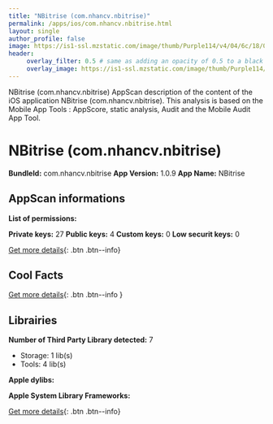 ```yaml
---
title: "NBitrise (com.nhancv.nbitrise)"
permalink: /apps/ios/com.nhancv.nbitrise.html
layout: single
author_profile: false
image: https://is1-ssl.mzstatic.com/image/thumb/Purple114/v4/04/6c/18/046c181c-7f4d-4c6f-e295-65f1b20e753f/AppIcon-1x_U007emarketing-0-7-0-0-85-220.png/512x512bb.jpg
header: 
     overlay_filter: 0.5 # same as adding an opacity of 0.5 to a black background
     overlay_image: https://is1-ssl.mzstatic.com/image/thumb/Purple114/v4/04/6c/18/046c181c-7f4d-4c6f-e295-65f1b20e753f/AppIcon-1x_U007emarketing-0-7-0-0-85-220.png/512x512bb.jpg
---
```

NBitrise (com.nhancv.nbitrise) AppScan description of the content of the iOS application NBitrise (com.nhancv.nbitrise). This analysis is based on the Mobile App Tools : AppScore, static analysis, Audit and the Mobile Audit App Tool.

# NBitrise (com.nhancv.nbitrise)

**BundleId:** com.nhancv.nbitrise
**App Version:** 1.0.9
**App Name:** NBitrise


## AppScan informations 

**List of permissions:** 
  
  
**Private keys:** 27
**Public keys:** 4
**Custom keys:** 0
**Low securit keys:** 0
  
[Get more details](/pricing.html){: .btn .btn--info}

## Cool Facts

  
[Get more details](/pricing.html){: .btn .btn--info }

## Librairies 
**Number of Third Party Library detected:** 7
- Storage: 1 lib(s)
- Tools: 4 lib(s)


**Apple dylibs:**


**Apple System Library Frameworks:**


  
[Get more details](/pricing.html){: .btn .btn--info}

